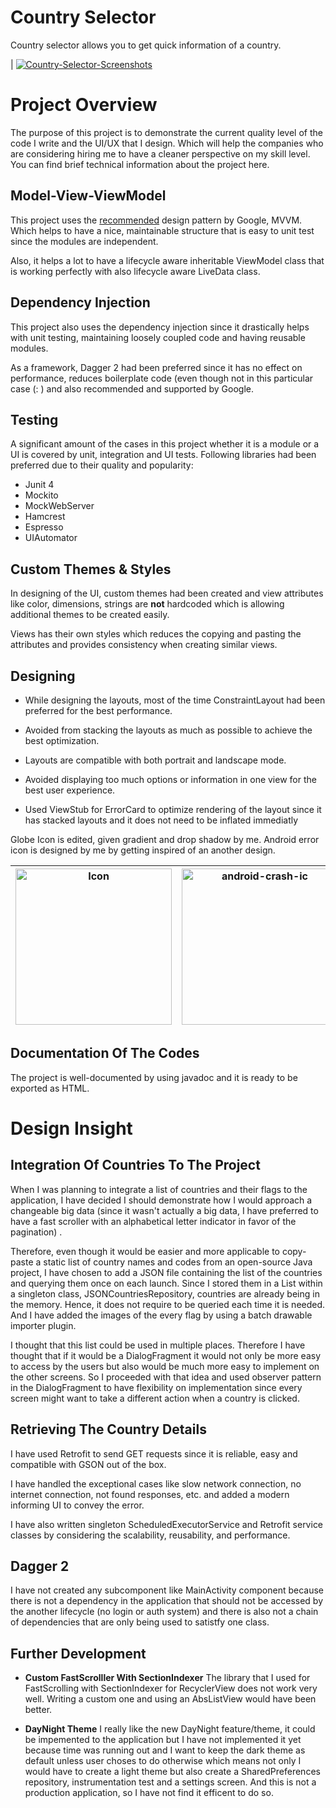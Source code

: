 # Country Selector

Country selector allows you to get quick information of a country.


| <a href="https://ibb.co/ZMRnhXj"><img src="https://i.ibb.co/QK726Qg/Country-Selector-Screenshots.png" alt="Country-Selector-Screenshots" border="0"></a>  






# Project Overview

  The purpose of this project is to demonstrate the current quality level of the code I write and the UI/UX that I  design.
  Which will help the companies who are considering hiring me to have a cleaner perspective on my skill level.
<br>
You can find brief technical information about the project here.

## Model-View-ViewModel

This project uses the [recommended](https://developer.android.com/jetpack/docs/guide#recommended-app-arch) design pattern by Google, MVVM. 
Which helps to have a nice, maintainable structure that is easy to unit test since the modules are independent.

Also, it helps a lot to have a lifecycle aware inheritable ViewModel class that is working perfectly with also lifecycle aware LiveData class. 

## Dependency Injection
This project also uses the dependency injection since it drastically helps with unit testing, maintaining loosely coupled code and having reusable modules.

As a framework, Dagger 2 had been preferred since it has no effect on performance, reduces boilerplate code (even though not in this particular case (: ) and also recommended and supported by Google. 

## Testing

A significant amount of the cases in this project whether it is a module or a UI is covered by unit, integration and UI tests.
Following libraries had been preferred due to their quality and popularity:

 - Junit 4
 - Mockito
 - MockWebServer
 - Hamcrest
 - Espresso
 - UIAutomator

## Custom Themes & Styles

In designing of the UI, custom themes had been created and view attributes like color, dimensions, strings are **not** hardcoded which is allowing additional themes to be created easily.

Views has their own styles which reduces the copying and pasting the attributes and provides consistency when creating similar views.

## Designing

 - While designing the layouts, most of the time ConstraintLayout had
   been preferred for the best performance.
  
 - Avoided from stacking the layouts as much as possible    to achieve
   the best optimization.
   
 -  Layouts are compatible with both portrait and landscape mode.
 
 - Avoided displaying too much options or information in one view for the best user experience.
 
 - Used ViewStub for ErrorCard to optimize rendering of the layout since it has stacked layouts and it does not need to be inflated immediatly 



Globe Icon is edited, given gradient and drop shadow by me.
Android error icon is designed by me by getting inspired of an another design.

|<a href="https://imgbb.com/"><img src="https://i.ibb.co/7ncmqcN/globe.png" alt="Icon" height="250" width="250" border="0"></a>  |<a href="https://imgbb.com/"><img src="https://i.ibb.co/QNyqdKN/android-crash-ic.png" alt="android-crash-ic" height="250" width="250" border="0"></a>  |
|--|--|



## Documentation Of The Codes

The project is well-documented by using javadoc and it is ready to be exported as HTML. 


# Design Insight


## Integration Of Countries To The Project
When I was planning to integrate a list of countries and their flags to the application, I have decided I should demonstrate how I would approach a changeable big data (since it wasn't actually a big data, I have preferred to have a fast scroller with an alphabetical letter indicator in favor of the pagination) .

Therefore,  even though it would be easier and more applicable to copy-paste a static list of country names and codes from an open-source Java project,  I have chosen to add a JSON file containing the list of the countries and querying them once on each launch. Since I stored them in a List within a singleton class, JSONCountriesRepository, countries are already being in the memory. Hence, it does not require to be queried each time it is needed.
And I have added the images of the every flag by using a batch drawable importer plugin.

I thought that this list could be used in multiple places. Therefore I have thought that if it would be a DialogFragment it would not only be more easy to access by the users but also would be much more easy to implement on the other screens. So I proceeded with that idea and used observer pattern in the DialogFragment to have flexibility on implementation since every screen might want to take a different action when a country is clicked.


## Retrieving The Country Details

I have used Retrofit to send GET requests since it is reliable, easy and compatible with GSON out of the box.

I have handled the exceptional cases like slow network connection, no internet connection, not found responses, etc. and added a modern informing UI to convey the error.

I have also written singleton ScheduledExecutorService and Retrofit service classes by considering the scalability, reusability, and performance.

## Dagger 2

I have not created any subcomponent like MainActivity component because there is not a dependency in the application that should not be accessed by the another lifecycle (no login or auth system) and there is also not a chain of dependencies that are only being used to satistfy one class.


## Further Development

 - **Custom FastScrolller With SectionIndexer**
The library that I used for FastScrolling with SectionIndexer for RecyclerView does not work very well.
Writing a custom one and using an AbsListView would have been better.


 - **DayNight Theme**
I really like the new DayNight feature/theme, it could be impemented to the application but I have not implemented it yet because time was running out and I want to keep the dark theme as default unless user choses to do otherwise which means not only I would have to create a light theme but also create a SharedPreferences repository, instrumentation test and a settings screen. 
And this is not a production application, so I have not find it efficent to do so.
